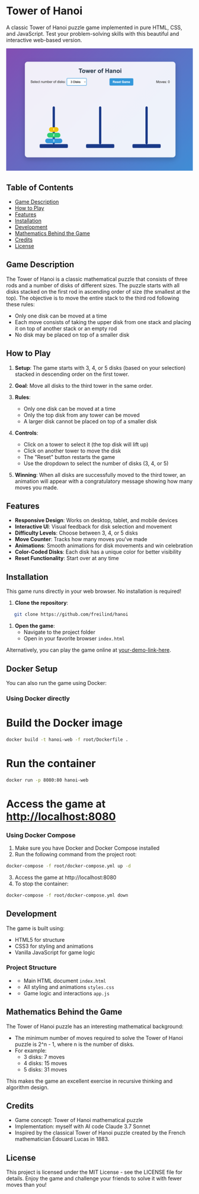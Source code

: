 # Tower of Hanoi

A classic Tower of Hanoi puzzle game implemented in pure HTML, CSS, and JavaScript. Test your problem-solving skills with this beautiful and interactive web-based version.

![img.png](img.png)

## Table of Contents
- [Game Description](#game-description)
- [How to Play](#how-to-play)
- [Features](#features)
- [Installation](#installation)
- [Development](#development)
- [Mathematics Behind the Game](#mathematics-behind-the-game)
- [Credits](#credits)
- [License](#license)

## Game Description
The Tower of Hanoi is a classic mathematical puzzle that consists of three rods and a number of disks of different sizes. The puzzle starts with all disks stacked on the first rod in ascending order of size (the smallest at the top).
The objective is to move the entire stack to the third rod following these rules:
- Only one disk can be moved at a time
- Each move consists of taking the upper disk from one stack and placing it on top of another stack or an empty rod
- No disk may be placed on top of a smaller disk

## How to Play
1. **Setup**: The game starts with 3, 4, or 5 disks (based on your selection) stacked in descending order on the first tower.
2. **Goal**: Move all disks to the third tower in the same order.
3. **Rules**:
   - Only one disk can be moved at a time
   - Only the top disk from any tower can be moved
   - A larger disk cannot be placed on top of a smaller disk

4. **Controls**:
   - Click on a tower to select it (the top disk will lift up)
   - Click on another tower to move the disk
   - The "Reset" button restarts the game
   - Use the dropdown to select the number of disks (3, 4, or 5)

5. **Winning**: When all disks are successfully moved to the third tower, an animation will appear with a congratulatory message showing how many moves you made.

## Features
- **Responsive Design**: Works on desktop, tablet, and mobile devices
- **Interactive UI**: Visual feedback for disk selection and movement
- **Difficulty Levels**: Choose between 3, 4, or 5 disks
- **Move Counter**: Tracks how many moves you've made
- **Animations**: Smooth animations for disk movements and win celebration
- **Color-Coded Disks**: Each disk has a unique color for better visibility
- **Reset Functionality**: Start over at any time

## Installation
This game runs directly in your web browser. No installation is required!
1. **Clone the repository**:
``` bash
   git clone https://github.com/freilind/hanoi
```
1. **Open the game**:
   - Navigate to the project folder
   - Open in your favorite browser `index.html`

Alternatively, you can play the game online at [your-demo-link-here](https://example.com).

## Docker Setup
You can also run the game using Docker:

### Using Docker directly

# Build the Docker image
```bash
docker build -t hanoi-web -f root/Dockerfile .
```
# Run the container
```bash
docker run -p 8080:80 hanoi-web
```
# Access the game at [http://localhost:8080](http://localhost:8080)

### Using Docker Compose
1. Make sure you have Docker and Docker Compose installed
2. Run the following command from the project root:
```bash 
docker-compose -f root/docker-compose.yml up -d
``` 
3. Access the game at http://localhost:8080
4. To stop the container:
```bash 
docker-compose -f root/docker-compose.yml down
```

## Development
The game is built using:
- HTML5 for structure
- CSS3 for styling and animations
- Vanilla JavaScript for game logic

### Project Structure
- - Main HTML document `index.html`
- - All styling and animations `styles.css`
- - Game logic and interactions `app.js`

## Mathematics Behind the Game
The Tower of Hanoi puzzle has an interesting mathematical background:
- The minimum number of moves required to solve the Tower of Hanoi puzzle is 2^n - 1, where n is the number of disks.
- For example:
   - 3 disks: 7 moves
   - 4 disks: 15 moves
   - 5 disks: 31 moves

This makes the game an excellent exercise in recursive thinking and algorithm design.
## Credits
- Game concept: Tower of Hanoi mathematical puzzle
- Implementation: myself with AI code Claude 3.7 Sonnet 
- Inspired by the classical Tower of Hanoi puzzle created by the French mathematician Édouard Lucas in 1883.

## License
This project is licensed under the MIT License - see the LICENSE file for details.
Enjoy the game and challenge your friends to solve it with fewer moves than you!


